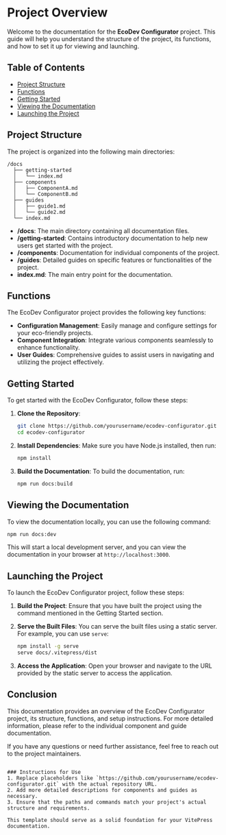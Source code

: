 # Project Overview

Welcome to the documentation for the **EcoDev Configurator** project. This guide will help you understand the structure of the project, its functions, and how to set it up for viewing and launching.

## Table of Contents

- [Project Structure](#project-structure)
- [Functions](#functions)
- [Getting Started](#getting-started)
- [Viewing the Documentation](#viewing-the-documentation)
- [Launching the Project](#launching-the-project)

## Project Structure

The project is organized into the following main directories:

```
/docs
  ├── getting-started
  │   └── index.md
  ├── components
  │   ├── ComponentA.md
  │   └── ComponentB.md
  ├── guides
  │   ├── guide1.md
  │   └── guide2.md
  └── index.md
```

- **/docs**: The main directory containing all documentation files.
- **/getting-started**: Contains introductory documentation to help new users get started with the project.
- **/components**: Documentation for individual components of the project.
- **/guides**: Detailed guides on specific features or functionalities of the project.
- **index.md**: The main entry point for the documentation.

## Functions

The EcoDev Configurator project provides the following key functions:

- **Configuration Management**: Easily manage and configure settings for your eco-friendly projects.
- **Component Integration**: Integrate various components seamlessly to enhance functionality.
- **User Guides**: Comprehensive guides to assist users in navigating and utilizing the project effectively.

## Getting Started

To get started with the EcoDev Configurator, follow these steps:

1. **Clone the Repository**:
   ```bash
   git clone https://github.com/yourusername/ecodev-configurator.git
   cd ecodev-configurator
   ```

2. **Install Dependencies**:
   Make sure you have Node.js installed, then run:
   ```bash
   npm install
   ```

3. **Build the Documentation**:
   To build the documentation, run:
   ```bash
   npm run docs:build
   ```

## Viewing the Documentation

To view the documentation locally, you can use the following command:

```bash
npm run docs:dev
```

This will start a local development server, and you can view the documentation in your browser at `http://localhost:3000`.

## Launching the Project

To launch the EcoDev Configurator project, follow these steps:

1. **Build the Project**:
   Ensure that you have built the project using the command mentioned in the Getting Started section.

2. **Serve the Built Files**:
   You can serve the built files using a static server. For example, you can use `serve`:
   ```bash
   npm install -g serve
   serve docs/.vitepress/dist
   ```

3. **Access the Application**:
   Open your browser and navigate to the URL provided by the static server to access the application.

## Conclusion

This documentation provides an overview of the EcoDev Configurator project, its structure, functions, and setup instructions. For more detailed information, please refer to the individual component and guide documentation.

If you have any questions or need further assistance, feel free to reach out to the project maintainers.
```

### Instructions for Use
1. Replace placeholders like `https://github.com/yourusername/ecodev-configurator.git` with the actual repository URL.
2. Add more detailed descriptions for components and guides as necessary.
3. Ensure that the paths and commands match your project's actual structure and requirements.

This template should serve as a solid foundation for your VitePress documentation.